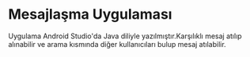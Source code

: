 # Mesajlaşma Uygulaması 





Uygulama Android Studio'da Java diliyle yazılmıştır.Karşılıklı mesaj atılıp alınabilir ve arama kısmında diğer kullanıcıları bulup mesaj atılabilir.

